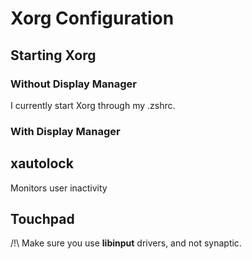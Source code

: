 # Xorg Configuration

## Starting Xorg
### Without Display Manager

I currently start Xorg through my .zshrc.

### With Display Manager

## xautolock

Monitors user inactivity

## Touchpad
/!\ Make sure you use **libinput** drivers, and not synaptic.
